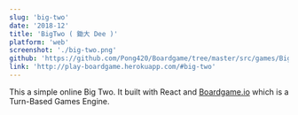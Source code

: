 ```yaml
---
slug: 'big-two'
date: '2018-12'
title: 'BigTwo ( 鋤大 Dee )'
platform: 'web'
screenshot: './big-two.png'
github: 'https://github.com/Pong420/Boardgame/tree/master/src/games/BigTwo'
link: 'http://play-boardgame.herokuapp.com/#big-two'
---
```


This a simple online <span>Big Two</span>. It built with <span>React</span> and
<a href="https://boardgame.io/#/">Boardgame.io</a> which is a Turn-Based Games Engine.
